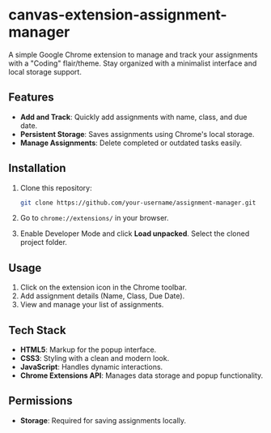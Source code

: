 # canvas-extension-assignment-manager
A simple Google Chrome extension to manage and track your assignments with a "Coding" flair/theme. Stay organized with a minimalist interface and local storage support.

## Features

- **Add and Track**: Quickly add assignments with name, class, and due date.
- **Persistent Storage**: Saves assignments using Chrome's local storage.
- **Manage Assignments**: Delete completed or outdated tasks easily.

## Installation

1. Clone this repository:

   ```bash
   git clone https://github.com/your-username/assignment-manager.git
   ```

2. Go to `chrome://extensions/` in your browser.
3. Enable Developer Mode and click **Load unpacked**. Select the cloned project folder.

## Usage

1. Click on the extension icon in the Chrome toolbar.
2. Add assignment details (Name, Class, Due Date).
3. View and manage your list of assignments.

## Tech Stack

- **HTML5**: Markup for the popup interface.
- **CSS3**: Styling with a clean and modern look.
- **JavaScript**: Handles dynamic interactions.
- **Chrome Extensions API**: Manages data storage and popup functionality.

## Permissions

- **Storage**: Required for saving assignments locally.
